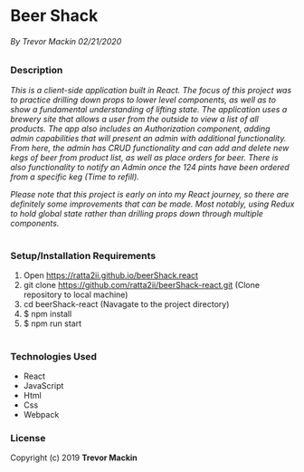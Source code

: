 # **Beer Shack**

###### By Trevor Mackin 02/21/2020  


### **Description**

_This is a client-side application built in React. The focus of this project was to practice drilling down props to lower level components, as well as to show a fundamental understanding of lifting state. The application uses a brewery site that allows a user from the outside to view a list of all products. The app also includes an Authorization component, adding admin capabilities that will present an admin with additional functionality. From here, the admin has CRUD functionality and can add and delete new kegs of beer from product list, as well as place orders for beer. There is also functionality to notify an Admin once the 124 pints have been ordered from a specific keg (Time to refill)._

_Please note that this project is early on into my React journey, so there are definitely some improvements that can be made. Most notably, using Redux to hold global state rather than drilling props down through multiple components._ 
#

###  **Setup/Installation Requirements**

1. Open https://ratta2ii.github.io/beerShack.react
2. git clone https://github.com/ratta2ii/beerShack-react.git (Clone repository to local machine)
3. cd beerShack-react (Navagate to the project directory) 
4. $ npm install
5. $ npm run start
#
   
### **Technologies Used**

* React
* JavaScript
* Html
* Css
* Webpack

### **License**

Copyright (c) 2019 **Trevor Mackin**
